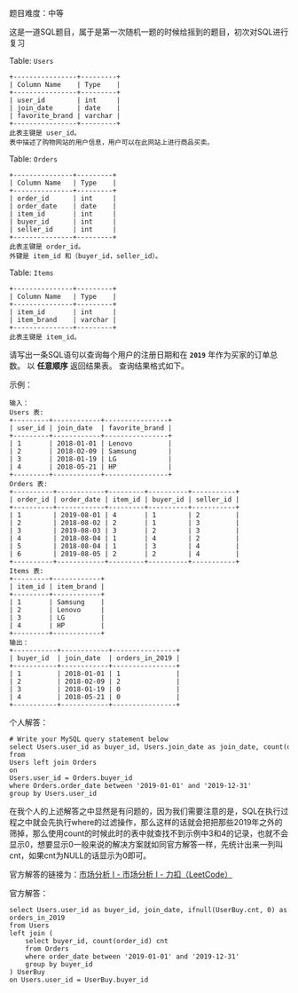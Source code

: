 
题目难度：中等

这是一道SQL题目，属于是第一次随机一题的时候给摇到的题目，初次对SQL进行复习

Table: `Users`
```
+----------------+---------+
| Column Name    | Type    |
+----------------+---------+
| user_id        | int     |
| join_date      | date    |
| favorite_brand | varchar |
+----------------+---------+
此表主键是 user_id。
表中描述了购物网站的用户信息，用户可以在此网站上进行商品买卖。
```

Table: `Orders`
```
+---------------+---------+
| Column Name   | Type    |
+---------------+---------+
| order_id      | int     |
| order_date    | date    |
| item_id       | int     |
| buyer_id      | int     |
| seller_id     | int     |
+---------------+---------+
此表主键是 order_id。
外键是 item_id 和（buyer_id，seller_id）。
```

Table: `Items`
```
+---------------+---------+
| Column Name   | Type    |
+---------------+---------+
| item_id       | int     |
| item_brand    | varchar |
+---------------+---------+
此表主键是 item_id。
```

请写出一条SQL语句以查询每个用户的注册日期和在 **`2019`** 年作为买家的订单总数。
以 **任意顺序** 返回结果表。
查询结果格式如下。

示例：
```
输入：
Users 表:
+---------+------------+----------------+
| user_id | join_date  | favorite_brand |
+---------+------------+----------------+
| 1       | 2018-01-01 | Lenovo         |
| 2       | 2018-02-09 | Samsung        |
| 3       | 2018-01-19 | LG             |
| 4       | 2018-05-21 | HP             |
+---------+------------+----------------+
Orders 表:
+----------+------------+---------+----------+-----------+
| order_id | order_date | item_id | buyer_id | seller_id |
+----------+------------+---------+----------+-----------+
| 1        | 2019-08-01 | 4       | 1        | 2         |
| 2        | 2018-08-02 | 2       | 1        | 3         |
| 3        | 2019-08-03 | 3       | 2        | 3         |
| 4        | 2018-08-04 | 1       | 4        | 2         |
| 5        | 2018-08-04 | 1       | 3        | 4         |
| 6        | 2019-08-05 | 2       | 2        | 4         |
+----------+------------+---------+----------+-----------+
Items 表:
+---------+------------+
| item_id | item_brand |
+---------+------------+
| 1       | Samsung    |
| 2       | Lenovo     |
| 3       | LG         |
| 4       | HP         |
+---------+------------+
输出：
+-----------+------------+----------------+
| buyer_id  | join_date  | orders_in_2019 |
+-----------+------------+----------------+
| 1         | 2018-01-01 | 1              |
| 2         | 2018-02-09 | 2              |
| 3         | 2018-01-19 | 0              |
| 4         | 2018-05-21 | 0              |
+-----------+------------+----------------+
```

个人解答：
```
# Write your MySQL query statement below
select Users.user_id as buyer_id, Users.join_date as join_date, count(order_id) as orders_in_2019
from 
Users left join Orders
on
Users.user_id = Orders.buyer_id
where Orders.order_date between '2019-01-01' and '2019-12-31'
group by Users.user_id
```

在我个人的上述解答之中显然是有问题的，因为我们需要注意的是，SQL在执行过程之中就会先执行where的过滤操作，那么这样的话就会把把那些2019年之外的筛掉，那么使用count的时候此时的表中就查找不到示例中3和4的记录，也就不会显示0，想要显示0一般来说的解决方案就如同官方解答一样，先统计出来一列叫cnt，如果cnt为NULL的话显示为0即可。

官方解答的链接为：[市场分析 I - 市场分析 I - 力扣（LeetCode）](https://leetcode.cn/problems/market-analysis-i/solution/shi-chang-fen-xi-i-by-leetcode-solution/)

官方解答：
```
select Users.user_id as buyer_id, join_date, ifnull(UserBuy.cnt, 0) as orders_in_2019
from Users
left join (
    select buyer_id, count(order_id) cnt 
    from Orders
    where order_date between '2019-01-01' and '2019-12-31'
    group by buyer_id
) UserBuy
on Users.user_id = UserBuy.buyer_id
```
